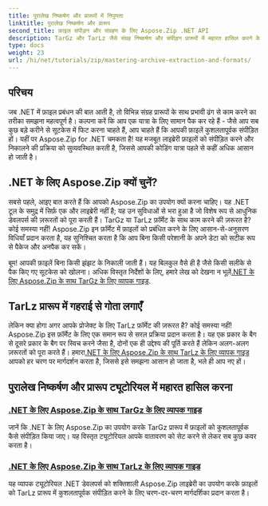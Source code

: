 ```yaml
---
title: पुरालेख निष्कर्षण और प्रारूपों में निपुणता
linktitle: पुरालेख निष्कर्षण और प्रारूप
second_title: फ़ाइल संपीड़न और संग्रहण के लिए Aspose.Zip .NET API
description: TarGz और TarLz जैसे संग्रह निष्कर्षण और संपीड़न प्रारूपों में महारत हासिल करने के लिए .NET के लिए Aspose.Zip का उपयोग करने पर विस्तृत ट्यूटोरियल का अन्वेषण करें।
type: docs
weight: 23
url: /hi/net/tutorials/zip/mastering-archive-extraction-and-formats/
---
```

## परिचय

जब .NET में फ़ाइल प्रबंधन की बात आती है, तो विभिन्न संग्रह प्रारूपों के साथ प्रभावी ढंग से काम करने का तरीका समझना महत्वपूर्ण है। कल्पना करें कि आप एक यात्रा के लिए सामान पैक कर रहे हैं - जैसे आप सब कुछ बड़े करीने से सूटकेस में फिट करना चाहते हैं, आप चाहते हैं कि आपकी फ़ाइलें कुशलतापूर्वक संपीड़ित हों। यहीं पर Aspose.Zip for .NET चमकता है! यह मजबूत लाइब्रेरी फ़ाइलों को संपीड़ित करने और निकालने की प्रक्रिया को सुव्यवस्थित करती है, जिससे आपकी कोडिंग यात्रा पहले से कहीं अधिक आसान हो जाती है।

## .NET के लिए Aspose.Zip क्यों चुनें?

सबसे पहले, आइए बात करते हैं कि आपको Aspose.Zip का उपयोग क्यों करना चाहिए। यह .NET टूल के समुद्र में सिर्फ़ एक और लाइब्रेरी नहीं है; यह उन सुविधाओं से भरा हुआ है जो विशेष रूप से आधुनिक डेवलपर्स की ज़रूरतों को पूरा करती हैं। TarGz या TarLz फ़ॉर्मेट के साथ काम करने की ज़रूरत है? कोई समस्या नहीं! Aspose.Zip इन फ़ॉर्मेट में फ़ाइलों को प्रबंधित करने के लिए आसान-से-अनुसरण विधियाँ प्रदान करता है, यह सुनिश्चित करता है कि आप बिना किसी परेशानी के अपने डेटा को सटीक रूप से पैकेज और अनपैक कर सकें।

 बूम! आपकी फ़ाइलें बिना किसी झंझट के निकाली जाती हैं। यह बिलकुल वैसे ही है जैसे किसी सलीके से पैक किए गए सूटकेस को खोलना। अधिक विस्तृत निर्देशों के लिए, हमारे लेख को देखना न भूलें[.NET के लिए Aspose.Zip के साथ TarGz के लिए व्यापक गाइड](./comprehensive-guide-to-tar-gz/). 

## TarLz प्रारूप में गहराई से गोता लगाएँ

 लेकिन क्या होगा अगर आपके प्रोजेक्ट के लिए TarLz फ़ॉर्मेट की ज़रूरत है? कोई समस्या नहीं! Aspose.Zip इस फ़ॉर्मेट के लिए एक समान रूप से सरल प्रक्रिया प्रदान करता है। यह एक प्रकार के बैग से दूसरे प्रकार के बैग पर स्विच करने जैसा है, दोनों एक ही उद्देश्य की पूर्ति करते हैं लेकिन अलग-अलग ज़रूरतों को पूरा करते हैं। हमारा[.NET के लिए Aspose.Zip के साथ TarLz के लिए व्यापक गाइड](./comprehensive-guide-to-tar-lz/) आपको हर चरण पर मार्गदर्शन करता है, जिससे इसे समझना आसान हो जाता है, भले ही आप नए हों।

## पुरालेख निष्कर्षण और प्रारूप ट्यूटोरियल में महारत हासिल करना
### [.NET के लिए Aspose.Zip के साथ TarGz के लिए व्यापक गाइड](./comprehensive-guide-to-tar-gz/)
जानें कि .NET के लिए Aspose.Zip का उपयोग करके TarGz प्रारूप में फ़ाइलों को कुशलतापूर्वक कैसे संपीड़ित किया जाए। यह विस्तृत ट्यूटोरियल आपके वातावरण को सेट करने से लेकर सब कुछ कवर करता है।
### [.NET के लिए Aspose.Zip के साथ TarLz के लिए व्यापक गाइड](./comprehensive-guide-to-tar-lz/)
यह व्यापक ट्यूटोरियल .NET डेवलपर्स को शक्तिशाली Aspose.Zip लाइब्रेरी का उपयोग करके फ़ाइलों को TarLz प्रारूप में कुशलतापूर्वक संपीड़ित करने के लिए चरण-दर-चरण मार्गदर्शिका प्रदान करता है।